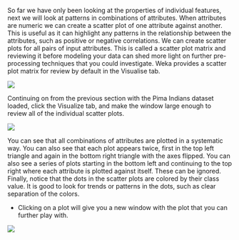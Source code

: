 So far we have only been looking at the properties of individual features, next we will look at
patterns in combinations of attributes. When attributes are numeric we can create a scatter
plot of one attribute against another. This is useful as it can highlight any patterns in the
relationship between the attributes, such as positive or negative correlations. We can create
scatter plots for all pairs of input attributes. This is called a scatter plot matrix and reviewing
it before modeling your data can shed more light on further pre-processing techniques that you
could investigate. Weka provides a scatter plot matrix for review by default in the Visualise tab.

![](https://github.com/fenago/katacoda-scenarios/raw/master/machine-learning-mastery-weka/machine-learning-mastery-weka-chapter-09/steps/images/65-32.png)

Continuing on from the previous section with the Pima Indians dataset loaded, click the
Visualize tab, and make the window large enough to review all of the individual scatter plots.

![](https://github.com/fenago/katacoda-scenarios/raw/master/machine-learning-mastery-weka/machine-learning-mastery-weka-chapter-09/steps/images/66-33.png)

You can see that all combinations of attributes are plotted in a systematic way. You can
also see that each plot appears twice, first in the top left triangle and again in the bottom right
triangle with the axes flipped. You can also see a series of plots starting in the bottom left and
continuing to the top right where each attribute is plotted against itself. These can be ignored.
Finally, notice that the dots in the scatter plots are colored by their class value. It is good to
look for trends or patterns in the dots, such as clear separation of the colors.
- Clicking on a plot will give you a new window with the plot that you can further play
with.

![](https://github.com/fenago/katacoda-scenarios/raw/master/machine-learning-mastery-weka/machine-learning-mastery-weka-chapter-09/steps/images/67-34.png)


